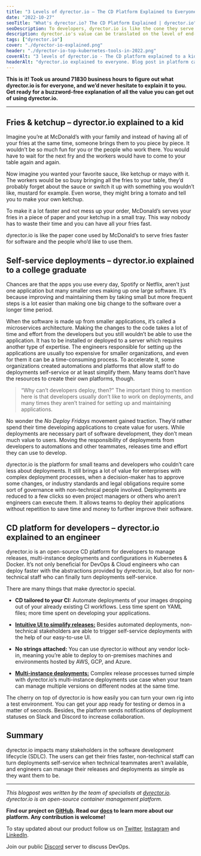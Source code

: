 ```yaml
---
title: "3 Levels of dyrector.io – The CD Platform Explained to Everyone"
date: "2022-10-27"
seoTitle: "What's dyrector.io? The CD Platform Explained | dyrector.io"
seoDescription: To developers, dyrector.io is like the cone they serve your fries in at McDonald's. Find out what else the CD platform is capable of.
description: dyrector.io's value can be translated on the level of end-users, business and technology. This is a buzzword-free explanation of what the platform has to offer to everyone.
tags: ["dyrector.io"]
cover: "./dyrector-io-explained.png"
header: "./dyrector-io-top-kubernetes-tools-in-2022.png"
coverAlt: "3 levels of dyrector.io - The CD platform explained to a kid, a college graduate and an engineer."
headerAlt: "dyrector.io explained to everyone. Blog post in platform category."
---
```


**This is it! Took us around 71830 business hours to figure out what dyrector.io is for everyone, and we’d never hesitate to explain it to you. Get ready for a buzzword-free explanation of all the value you can get out of using dyrector.io.**

---

## Fries & ketchup – dyrector.io explained to a kid

Imagine you’re at McDonald’s with your family and instead of having all of your fries at the same time, someone brings them to you piece by piece. It wouldn’t be so much fun for you or the people who work there. You would have to wait for the next fry and the workers would have to come to your table again and again.

Now imagine you wanted your favorite sauce, like ketchup or mayo with it. The workers would be so busy bringing all the fries to your table, they’d probably forget about the sauce or switch it up with something you wouldn’t like, mustard for example. Even worse, they might bring a tomato and tell you to make your own ketchup.

To make it a lot faster and not mess up your order, McDonald’s serves your fries in a piece of paper and your ketchup in a small tray. This way nobody has to waste their time and you can have all your fries fast.

dyrector.io is like the paper cone used by McDonald’s to serve fries faster for software and the people who’d like to use them.

## Self-service deployments – dyrector.io explained to a college graduate

Chances are that the apps you use every day, Spotify or Netflix, aren’t just one application but many smaller ones making up one large software. It’s because improving and maintaining them by taking small but more frequent steps is a lot easier than making one big change to the software over a longer time period.

When the software is made up from smaller applications, it’s called a microservices architecture. Making the changes to the code takes a lot of time and effort from the developers but you still wouldn’t be able to use the application. It has to be installed or deployed to a server which requires another type of expertise. The engineers responsible for setting up the applications are usually too expensive for smaller organizations, and even for them it can be a time-consuming process. To accelerate it, some organizations created automations and platforms that allow staff to do deployments self-service or at least simplify them. Many teams don’t have the resources to create their own platforms, though.

> “Why can’t developers deploy, then?” The important thing to mention here is that developers usually don’t like to work on deployments, and many times they aren’t trained for setting up and maintaining applications.

No wonder the _No Deploy Fridays_ movement gained traction. They’d rather spend their time developing applications to create value for users. While deployments are necessary part of software development, they don’t mean much value to users. Moving the responsibility of deployments from developers  to automations and other teammates, releases time and effort they can use to develop.

dyrector.io is the platform for small teams and developers who couldn’t care less about deployments. It still brings a lot of value for enterprises with complex deployment processes, when a decision-maker has to approve some changes, or industry standards and legal obligations require some sort of governance with non-technical people involved. Deployments are reduced to a few clicks so even project managers or others who aren’t engineers can execute them. It allows teams to deploy their applications without repetition to save time and money to further improve their software.

## CD platform for developers – dyrector.io explained to an engineer

dyrector.io is an open-source CD platform for developers to manage releases, multi-instance deployments and configurations in Kubernetes & Docker. It’s not only beneficial for DevOps & Cloud engineers who can deploy faster with the abstractions provided by dyrector.io, but also for non-technical staff who can finally turn deployments self-service.

There are many things that make dyrector.io special.

- **CD tailored to your CI:** Automate deployments of your images dropping out of your already existing CI workflows. Less time spent on YAML files; more time spent on developing your applications.

- [**Intuitive UI to simplify releases:**](https://docs.dyrector.io/tutorials/deploy-your-product) Besides automated deployments, non-technical stakeholders are able to trigger self-service deployments with the help of our easy-to-use UI.

- **No strings attached:** You can use dyrector.io without any vendor lock-in, meaning you’re able to deploy to on-premises machines and environments hosted by AWS, GCP, and Azure.

- [**Multi-instance deployments:**](https://docs.dyrector.io/features/multi-instance-deployments) Complex release processes turned simple with dyrector.io’s multi-instance deployments use case when your team can manage multiple versions on different nodes at the same time.

The cherry on top of dyrector.io is how easily you can turn your own rig into a test environment. You can get your app ready for testing or demos in a matter of seconds. Besides, the platform sends notifications of deployment statuses on Slack and Discord to increase collaboration.

## Summary

dyrector.io impacts many stakeholders in the software development lifecycle (SDLC). The users can get their fries faster, non-technical staff can turn deployments self-service when technical teammates aren’t available, and engineers can manage their releases and deployments as simple as they want them to be.

---

_This blogpost was written by the team of specialists at [dyrector.io](https://dyrector.io). dyrector.io is an open-source container management platform._

**Find our project on [GitHub](https://github.com/dyrector-io/dyrectorio/). Read our [docs](https://docs.dyrector.io/) to learn more about our platform. Any contribution is welcome!**

To stay updated about our product follow us on [Twitter](https://twitter.com/dyrectorio), [Instagram](https://www.instagram.com/dyrectorio/) and [LinkedIn](https://www.linkedin.com/company/dyrectorio/).

Join our public [Discord](https://discord.gg/hMyT9cbYFD) server to discuss DevOps.